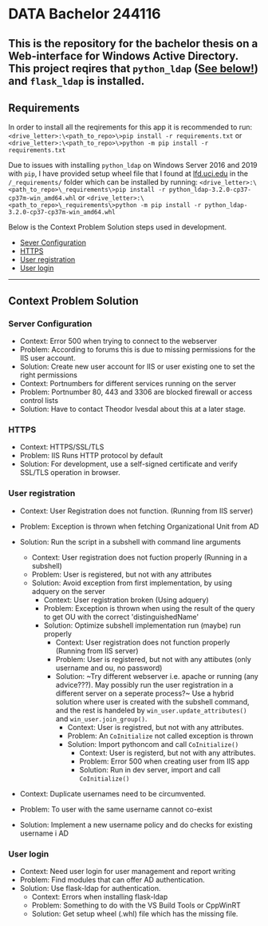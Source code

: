 # DATA Bachelor 244116
 This is the repository for the bachelor thesis on a Web-interface for Windows Active Directory. This project reqires that `python_ldap` ([See below!](#requirements)) and `flask_ldap` is installed.
----

## Requirements
 In order to install all the reqirements for this app it is recommended to run:
 `<drive_letter>:\<path_to_repo>\>pip install -r requirements.txt` or
 `<drive_letter>:\<path_to_repo>\>python -m pip install -r requirements.txt`

 Due to issues with installing `python_ldap` on Windows Server 2016 and 2019 with `pip`, I have provided setup wheel file that I found at [lfd.uci.edu](https://www.lfd.uci.edu/~gohlke/pythonlibs/#python-ldap "Link to download page") in the `/_requirements/` folder which can be installed by running:
 `<drive_letter>:\<path_to_repo>\_requirements\>pip install -r python_ldap-3.2.0-cp37-cp37m-win_amd64.whl` or
 `<drive_letter>:\<path_to_repo>\_requirements\>python -m pip install -r python_ldap-3.2.0-cp37-cp37m-win_amd64.whl`

 Below is the Context Problem Solution steps used in development.
 * [Sever Configuration](#server-configuration)
 * [HTTPS](#https)
 * [User registration](#user-registration)
 * [User login](#user-login)
----

## Context Problem Solution

### Server Configuration

* Context: Error 500 when trying to connect to the webserver
* Problem: According to forums this is due to missing permissions for the IIS user account.
* Solution: Create new user account for IIS or user existing one to set the right permissions
* Context: Portnumbers for different services running on the server
* Problem: Portnumber 80, 443 and 3306 are blocked firewall or access control lists
* Solution: Have to contact Theodor Ivesdal about this at a later stage.

### HTTPS

* Context: HTTPS/SSL/TLS
* Problem: IIS Runs HTTP protocol by default
* Solution: For development, use a self-signed certificate and verify SSL/TLS operation in browser.

### User registration

* Context: User Registration does not function. (Running from IIS server)
* Problem: Exception is thrown when fetching Organizational Unit from AD
* Solution: Run the script in a subshell with command line arguments
    * Context: User registration does not fuction properly (Running in a subshell)
    * Problem: User is registered, but not with any attributes
    * Solution: Avoid exception from first implementation, by using adquery on the server
        * Context: User registration broken (Using adquery)
        * Problem: Exception is thrown when using the result of the query to get OU with the correct 'distinguishedName'
        * Solution: Optimize subshell implementation run (maybe) run properly
            * Context: User registration does not function properly (Running from IIS server)
            * Problem: User is registered, but not with any attibutes (only username and ou, no password)
            * Solution: ~Try different webserver i.e. apache or running (any advice???). May possibly run the user registration in a different server on a seperate process?~ Use a hybrid solution where user is created with the subshell command, and the rest is handeled by `win_user.update_attributes()` and `win_user.join_group()`.
                * Context: User is registred, but not with any attributes.
                * Problem: An `CoInitialize` not called exception is thrown
                * Solution: Import pythoncom and call `CoInitialize()`
                    * Context: User is registerd, but not with any attributes.
                    * Problem: Error 500 when creating user from IIS app
                    * Solution: Run in dev server, import and call `CoInitialize()`

* Context: Duplicate usernames need to be circumvented.
* Problem: To user with the same username cannot co-exist
* Solution: Implement a new username policy and do checks for existing username i AD

### User login

* Context: Need user login for user management and report writing
* Problem: Find modules that can offer AD authentication.
* Solution: Use flask-ldap for authentication.
    * Context: Errors when installing flask-ldap
    * Problem: Something to do with the VS Build Tools or CppWinRT
    * Solution: Get setup wheel (.whl) file which has the missing file.
